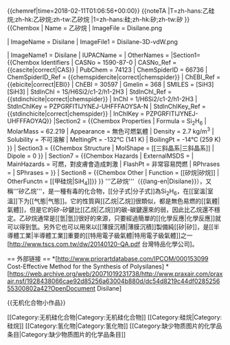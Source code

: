{{chemref|time=2018-02-11T01:06:56+00:00}}
{{noteTA
|T=zh-hans:乙硅烷;zh-hk:乙矽烷;zh-tw:乙矽烷
|1=zh-hans:硅;zh-hk:矽;zh-tw:矽
}}
{{Chembox
|   Name = 乙矽烷
|   ImageFile = Disilane.png
<!-- | ImageSize = 150px -->
|   ImageName = Disilane
|   ImageFile1 = Disilane-3D-vdW.png
<!-- | ImageSize1 = 150px  -->
|   ImageName1 = Disilane
|   IUPACName = 
|   OtherNames = 
|Section1={{Chembox Identifiers
| CASNo = 1590-87-0
| CASNo_Ref = {{cascite|correct|CAS}}
| PubChem = 74123
| ChemSpiderID = 66736
| ChemSpiderID_Ref = {{chemspidercite|correct|chemspider}}
| ChEBI_Ref = {{ebicite|correct|EBI}}
| ChEBI = 30597
| Gmelin = 368
| SMILES = [SiH3][SiH3]
| StdInChI = 1S/H6Si2/c1-2/h1-2H3
| StdInChI_Ref = {{stdinchicite|correct|chemspider}}
| InChI = 1/H6Si2/c1-2/h1-2H3
| StdInChIKey = PZPGRFITIJYNEJ-UHFFFAOYSA-N
| StdInChIKey_Ref = {{stdinchicite|correct|chemspider}}
| InChIKey = PZPGRFITIJYNEJ-UHFFFAOYAQ}}
|Section2 = {{Chembox Properties
|   Formula = Si<sub>2</sub>H<sub>6</sub>
|   MolarMass = 62.219
|   Appearance = 無色可燃氣體
|   Density = 2.7 kg/m<sup>3</sup>
|   Solubility = 不可溶解
|   MeltingPt = -132°C (141 K)
|   BoilingPt = -14°C (259 K)
  }}
| Section3 = {{Chembox Structure
|   MolShape = [[三斜晶系|三斜晶系]]
|   Dipole = 0 
  }}
| Section7 = {{Chembox Hazards
|   ExternalMSDS =
|   MainHazards = 可燃，對皮膚會造成刺激
|   FlashPt = 非常容易閃燃
|   RPhrases = 
|   SPhrases = 
  }}
| Section8 = {{Chembox Other
|   Function = [[矽烷|矽烷]]
|   OtherFunctn = [[甲硅烷|SiH<sub>4</sub>]]}}
}}
'''乙矽烷'''（{{lang-en|Disilane}}），又稱'''矽乙烷'''，是一種有毒的化合物，[[分子式|分子式]]為Si<sub>2</sub>H<sub>6</sub>，在[[室溫|室溫]]下为[[气態|气態]]。它的性質與[[乙烷|乙烷]]很類似，都是無色易燃的[[氣體|氣體]]，但是它的矽-矽鍵比[[乙烷|乙烷]]的碳-碳鍵還來的弱，因此比乙烷還不穩定。乙矽烷通常是[[氫|氫]]很好的來源，只要經過簡單的[[化學反應|化學反應]]就可以得到氫。另外它也可以用來以[[薄膜沉積|薄膜沉積]]製備純[[矽|矽]]，是[[半導體工業|半導體工業]]重要的[[特用電子級氣體|特用電子級氣體]]之一<reF>[http://www.tscs.com.tw/dw/20140120-QA.pdf 台灣特品化學公司]</reF>。

== 外部链接 ==
*[http://www.priorartdatabase.com/IPCOM/000153099 Cost-Effective Method for the Synthesis of Polysilanes<!-- Bot generated title -->]
*[https://web.archive.org/web/20071019231738/http://www.praxair.com/praxair.nsf/1928438066cae92d85256a63004b880d/dc54d8219c44df028525655300802a42?OpenDocument Disilane<!-- Bot generated title -->]

{{无机化合物小作品}}

[[Category:无机硅化合物|Category:无机硅化合物]]
[[Category:硅烷|Category:硅烷]]
[[Category:氢化物|Category:氢化物]]
[[Category:缺少物质图片的化学品条目|Category:缺少物质图片的化学品条目]]